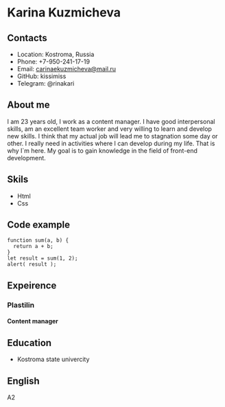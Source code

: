 # Karina Kuzmicheva
## Contacts
* Location: Kostroma, Russia
* Phone: +7-950-241-17-19
* Email: carinaekuzmicheva@mail.ru
* GitHub: kissimiss
* Telegram: @rinakari
## About me
I am 23 years old, I work as a content manager. I have good interpersonal skills, am an excellent team worker and very willing to learn and develop new skills.
I think that my actual job will lead me to stagnation some day or other. 
I really need in activities where I can develop during my life. 
That is why I`m here. My goal is to gain knowledge in the field of front-end development.
## Skils
* Html
* Css
## Code example
```
function sum(a, b) {
  return a + b;
}
let result = sum(1, 2);
alert( result );
```
## Expeirence
### Plastilin
#### Content manager
## Education
* Kostroma state univercity
## English
A2
